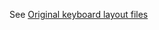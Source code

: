 
See [Original keyboard layout files](https://github.com/hak5/bashbunny-payloads/tree/master/languages)
